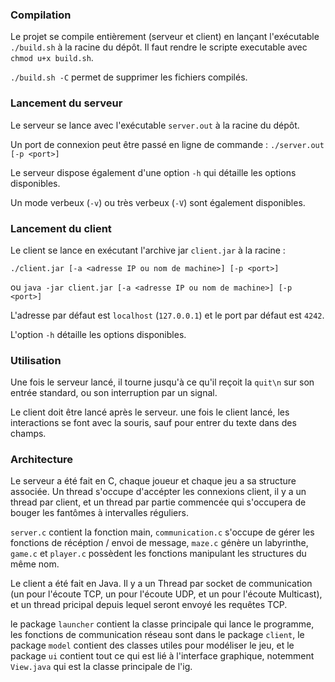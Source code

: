### Compilation

Le projet se compile entièrement (serveur et client) en lançant l'exécutable `./build.sh` à la racine du dépôt.
Il faut rendre le scripte executable avec `chmod u+x build.sh`.

`./build.sh -C` permet de supprimer les fichiers compilés.

### Lancement du serveur

Le serveur se lance avec l'exécutable `server.out` à la racine du dépôt.

Un port de connexion peut être passé en ligne de commande : `./server.out [-p <port>]`

Le serveur dispose également d'une option `-h` qui détaille les options disponibles.

Un mode verbeux (`-v`) ou très verbeux (`-V`) sont également disponibles.

### Lancement du client

Le client se lance en exécutant l'archive jar `client.jar` à la racine :

`./client.jar [-a <adresse IP ou nom de machine>] [-p <port>]`

ou `java -jar client.jar [-a <adresse IP ou nom de machine>] [-p <port>]`

L'adresse par défaut est `localhost` (`127.0.0.1`) et le port par défaut est `4242`.

L'option `-h` détaille les options disponibles.

### Utilisation

Une fois le serveur lancé, il tourne jusqu'à ce qu'il reçoit la `quit\n` sur son entrée standard, ou son interruption par un signal.

Le client doit être lancé après le serveur. une fois le client lancé, les interactions se font avec la souris, sauf pour entrer du texte dans des champs.

### Architecture

Le serveur a été fait en C, chaque joueur et chaque jeu a sa structure associée. Un thread s'occupe d'accépter les connexions client, il y a un thread par client, et un thread par partie commencée qui s'occupera de bouger les fantômes à intervalles réguliers.

`server.c` contient la fonction main, `communication.c` s'occupe de gérer les fonctions de récéption / envoi de message, `maze.c` génère un labyrinthe, `game.c` et `player.c` possèdent les fonctions manipulant les structures du même nom.

Le client a été fait en Java. Il y a un Thread par socket de communication (un pour l'écoute TCP, un pour l'écoute UDP, et un pour l'écoute Multicast), et un thread pricipal depuis lequel seront envoyé les requêtes TCP.

le package `launcher` contient la classe principale qui lance le programme, les fonctions de communication réseau sont dans le package `client`, le package `model` contient des classes utiles pour modéliser le jeu, et le package `ui` contient tout ce qui est lié à l'interface graphique, notemment `View.java` qui est la classe principale de l'ig.